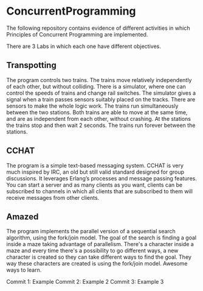 
# ConcurrentProgramming
The following repository contains evidence of different activities in which Principles of Concurrent Programming are implemented.

There are 3 Labs in which each one have different objectives.

## Transpotting
The program controls two trains. The trains move relatively independently of each other, but without colliding. There is a simulator, where one can control the speeds of trains and change rail switches. The simulator gives a signal when a train passes sensors suitably placed on the tracks. There are sensors to make the whole logic work. 
The trains run simultaneously between the two stations. Both trains are able to move at the same time, and are as independent from each other, without crashing. At the stations the trains stop and then wait 2 seconds. The trains run forever between the stations.

## CCHAT
The program is a simple text-based messaging system. CCHAT is very much inspired by IRC, an old but still valid standard designed for group discussions. It leverages Erlang’s processes and message passing features. You can start a server and as many clients as you want, clients can be subscribed to channels in which all clients that are subscribed to them will receive messages from other clients.  

## Amazed
The program implements the parallel version of a sequential search algorithm, using the fork/join model. The goal of the search is finding a goal inside a maze taking advantage of parallelism. There's a character inside a maze and every time there's a possibility to go different ways, a new character is created so they can take different ways to find the goal. They way these characters are created is using the fork/join model. 
Awesome ways to learn.

Commit 1: Example
Commit 2: Example 2
Commit 3: Example 3